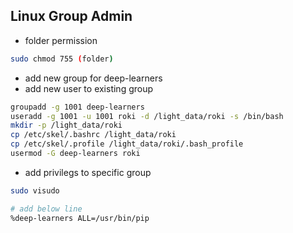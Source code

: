 ## Linux Group Admin
+ folder permission
```bash
sudo chmod 755 (folder)
```

+ add new group for deep-learners
+ add new user to existing group
```bash
groupadd -g 1001 deep-learners
useradd -g 1001 -u 1001 roki -d /light_data/roki -s /bin/bash
mkdir -p /light_data/roki
cp /etc/skel/.bashrc /light_data/roki
cp /etc/skel/.profile /light_data/roki/.bash_profile
usermod -G deep-learners roki
```


+ add privilegs to specific group
```bash
sudo visudo

# add below line
%deep-learners ALL=/usr/bin/pip
```